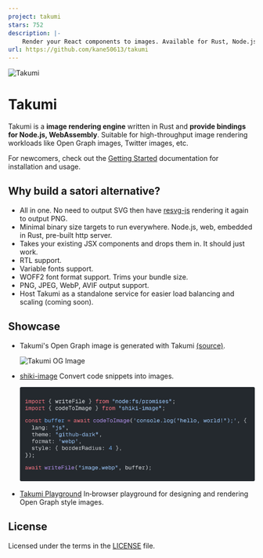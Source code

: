 ```yaml
---
project: takumi
stars: 752
description: |-
    Render your React components to images. Available for Rust, Node.js, and WebAssembly.
url: https://github.com/kane50613/takumi
---
```


<img src="./assets/images/takumi.svg" alt="Takumi" width="64" />

# Takumi

Takumi is a **image rendering engine** written in Rust and **provide bindings for Node.js, WebAssembly**. Suitable for high-throughput image rendering workloads like Open Graph images, Twitter images, etc.

For newcomers, check out the [Getting Started](https://takumi.kane.tw/docs/getting-started) documentation for installation and usage.

## Why build a satori alternative?

- All in one. No need to output SVG then have [resvg-js](https://github.com/thx/resvg-js) rendering it again to output PNG.
- Minimal binary size targets to run everywhere. Node.js, web, embedded in Rust, pre-built http server.
- Takes your existing JSX components and drops them in. It should just work.
- RTL support.
- Variable fonts support.
- WOFF2 font format support. Trims your bundle size.
- PNG, JPEG, WebP, AVIF output support.
- Host Takumi as a standalone service for easier load balancing and scaling (coming soon).

## Showcase

- Takumi's Open Graph image is generated with Takumi [(source)](./example/twitter-images/components/og-image.tsx).

  ![Takumi OG Image](./example/twitter-images/output/og-image.png)

- [shiki-image](https://github.com/pi0/shiki-image) Convert code snippets into images.

  ![Shiki Image Example](https://github.com/pi0/shiki-image/blob/7ec449c53c20ce5d3260b76cb4bf2cb32e3938e3/test/.snapshot/image.webp)

- [Takumi Playground](https://takumi-playground.kapadiya.net/) In‑browser playground for designing and rendering Open Graph style images.

## License

Licensed under the terms in the [LICENSE](LICENSE) file.

